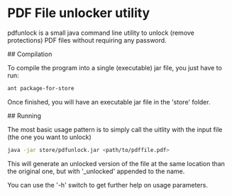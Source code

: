 # PDF File unlocker utility

pdfunlock is a small java command line utility to unlock (remove protections) PDF files without requiring any password.

## Compilation

To compile the program into a single (executable) jar file, you just have to run:
```bash
ant package-for-store
```
Once finished, you will have an executable jar file in the 'store' folder.

## Running

The most basic usage pattern is to simply call the uitlity with the input file (the one you want to unlock)
```bash
java -jar store/pdfunlock.jar <path/to/pdffile.pdf>
```

This will generate an unlocked version of the file at the same location than the original one, but with '_unlocked' appended to the name.

You can use the '-h' switch to get further help on usage parameters.

